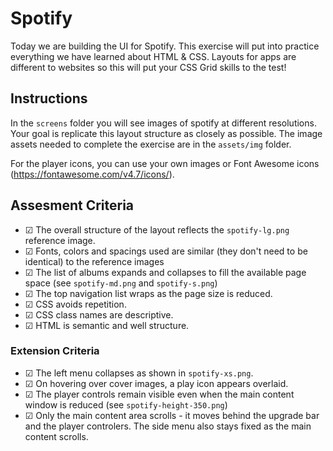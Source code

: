 # Spotify
Today we are building the UI for Spotify. This exercise will put into practice everything we have learned about HTML & CSS. Layouts for apps are different to websites so this will put your CSS Grid skills to the test!

## Instructions
In the `screens` folder you will see images of spotify at different resolutions. Your goal is replicate this layout structure as closely as possible. The image assets needed to complete the exercise are in the `assets/img` folder.

For the player icons, you can use your own images or Font Awesome icons (https://fontawesome.com/v4.7/icons/).

## Assesment Criteria
* &#9745; The overall structure of the layout reflects the `spotify-lg.png` reference image. 
* &#9745; Fonts, colors and spacings used are similar (they don't need to be identical) to the reference images
* &#9745; The list of albums expands and collapses to fill the available page space (see `spotify-md.png` and `spotify-s.png`)
* &#9745; The top navigation list wraps as the page size is reduced.
* &#9745; CSS avoids repetition.
* &#9745; CSS class names are descriptive.
* &#9745; HTML is semantic and well structure.

### Extension Criteria
* &#9745; The left menu collapses as shown in `spotify-xs.png`.
* &#9745; On hovering over cover images, a play icon appears overlaid.
* &#9745; The player controls remain visible even when the main content window is reduced (see `spotify-height-350.png`)
* &#9745; Only the main content area scrolls - it moves behind the upgrade bar and the player controlers. The side menu also stays fixed as the main content scrolls.
